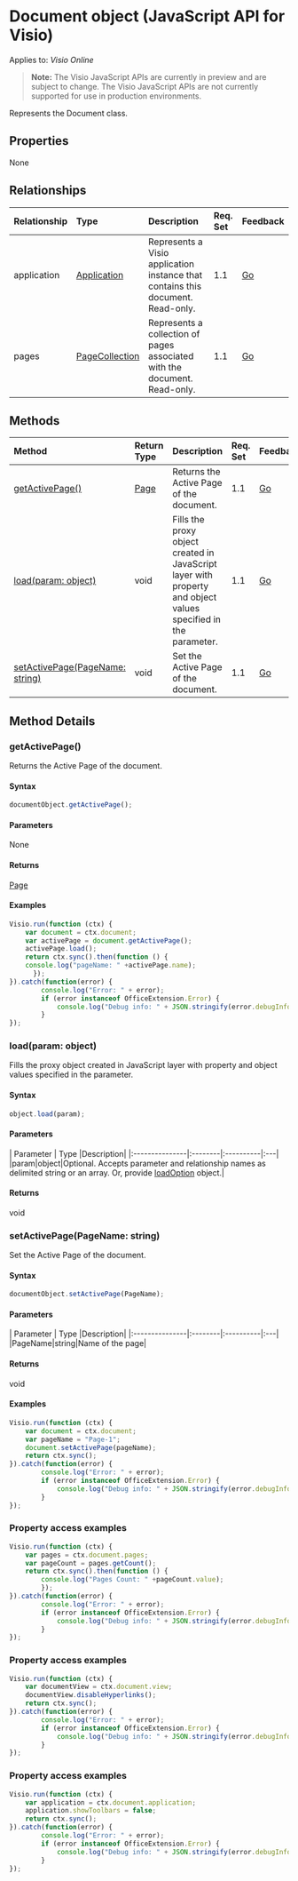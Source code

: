# Document object (JavaScript API for Visio)

Applies to: _Visio Online_
>**Note:** The Visio JavaScript APIs are currently in preview and are subject to change. The Visio JavaScript APIs are not currently supported for use in production environments.

Represents the Document class.

## Properties

None

## Relationships
| Relationship | Type	|Description| Req. Set| Feedback|
|:---------------|:--------|:----------|:----|:---|
|application|[Application](application.md)|Represents a Visio application instance that contains this document. Read-only.|1.1|[Go](https://github.com/OfficeDev/office-js-docs/issues/new?title=Visio-document-application)|
|pages|[PageCollection](pagecollection.md)|Represents a collection of pages associated with the document. Read-only.|1.1|[Go](https://github.com/OfficeDev/office-js-docs/issues/new?title=Visio-document-pages)|

## Methods

| Method		   | Return Type	|Description| Req. Set| Feedback|
|:---------------|:--------|:----------|:----|:---|
|[getActivePage()](#getactivepage)|[Page](page.md)|Returns the Active Page of the document.|1.1|[Go](https://github.com/OfficeDev/office-js-docs/issues/new?title=Visio-document-getActivePage)|
|[load(param: object)](#loadparam-object)|void|Fills the proxy object created in JavaScript layer with property and object values specified in the parameter.|1.1|[Go](https://github.com/OfficeDev/office-js-docs/issues/new?title=Visio-document-load)|
|[setActivePage(PageName: string)](#setactivepagepagename-string)|void|Set the Active Page of the document.|1.1|[Go](https://github.com/OfficeDev/office-js-docs/issues/new?title=Visio-document-setActivePage)|

## Method Details


### getActivePage()
Returns the Active Page of the document.

#### Syntax
```js
documentObject.getActivePage();
```

#### Parameters
None

#### Returns
[Page](page.md)

#### Examples
```js
Visio.run(function (ctx) { 
	var document = ctx.document;
	var activePage = document.getActivePage();
	activePage.load();
	return ctx.sync().then(function () {
	console.log("pageName: " +activePage.name);
      });   
}).catch(function(error) {
		console.log("Error: " + error);
		if (error instanceof OfficeExtension.Error) {
			console.log("Debug info: " + JSON.stringify(error.debugInfo));
		}
});
```


### load(param: object)
Fills the proxy object created in JavaScript layer with property and object values specified in the parameter.

#### Syntax
```js
object.load(param);
```

#### Parameters
| Parameter	   | Type	|Description|
|:---------------|:--------|:----------|:---|
|param|object|Optional. Accepts parameter and relationship names as delimited string or an array. Or, provide [loadOption](loadoption.md) object.|

#### Returns
void

### setActivePage(PageName: string)
Set the Active Page of the document.

#### Syntax
```js
documentObject.setActivePage(PageName);
```

#### Parameters
| Parameter	   | Type	|Description|
|:---------------|:--------|:----------|:---|
|PageName|string|Name of the page|

#### Returns
void

#### Examples
```js
Visio.run(function (ctx) { 
	var document = ctx.document;
	var pageName = "Page-1";
	document.setActivePage(pageName);
	return ctx.sync();
}).catch(function(error) {
		console.log("Error: " + error);
		if (error instanceof OfficeExtension.Error) {
			console.log("Debug info: " + JSON.stringify(error.debugInfo));
		}
});
```


### Property access examples
```js
Visio.run(function (ctx) { 
	var pages = ctx.document.pages;
	var pageCount = pages.getCount();
	return ctx.sync().then(function () {
	    console.log("Pages Count: " +pageCount.value);
        });
}).catch(function(error) {
		console.log("Error: " + error);
		if (error instanceof OfficeExtension.Error) {
			console.log("Debug info: " + JSON.stringify(error.debugInfo));
		}
});
```

### Property access examples
```js
Visio.run(function (ctx) { 
	var documentView = ctx.document.view;
	documentView.disableHyperlinks();
	return ctx.sync();
}).catch(function(error) {
		console.log("Error: " + error);
		if (error instanceof OfficeExtension.Error) {
			console.log("Debug info: " + JSON.stringify(error.debugInfo));
		}
});
```

### Property access examples
```js
Visio.run(function (ctx) { 
	var application = ctx.document.application;
	application.showToolbars = false;
	return ctx.sync();
}).catch(function(error) {
		console.log("Error: " + error);
		if (error instanceof OfficeExtension.Error) {
			console.log("Debug info: " + JSON.stringify(error.debugInfo));
		}
});
```

